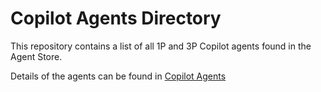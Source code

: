# Copilot Agents Directory

This repository contains a list of all 1P and 3P Copilot agents found in the Agent Store.

Details of the agents can be found in [Copilot Agents](/CopilotAgents.txt)
